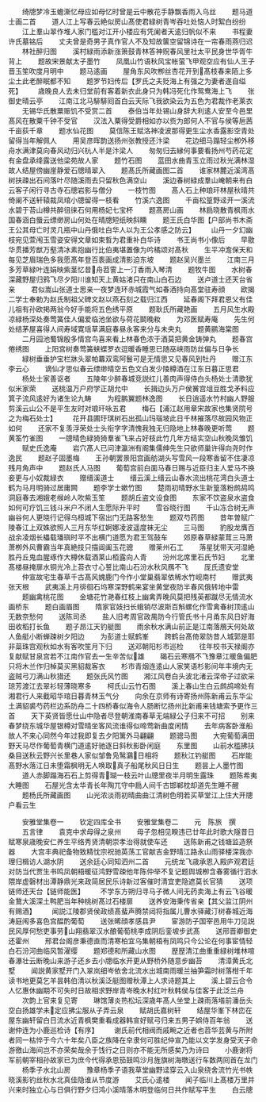 <!-- { "loadSidebar": true } -->
　　绮牕梦冷玉蟾澌忆母应如母忆时曾是云中散花手静飘香雨入乌丝
　　题马道士画二首
　　道人江上写春云絶似房山髙使君緑树青岑吞吐处恼人时絮白纷纷
　　江上羣山翠作堆人家门槛对江开小楼应有凭阑者天逺归帆似不来
　　书程妻许氏墓铭后
　　丈夫曾是奇男子真作官人不及知故箧空留锦诗在一帘春雨燕归迟
　　林社醉归图
　　溪村緑雨添新涨箫鼓青林答神贶春风里社太平民身世华胥牛背上
　　题故宋景献太子墨竹
　　凤凰山竹语秋风宝帐萤飞甲观空应有仙人王子晋玉笙吹度月明中
　　题马逺画
　　屋角东风吹栁丝杏花开到髙枝春来陌上多尘土此老醉眠都不知
　　题罗节妇传后【罗氏之夫贬海上有强之为妻者遂自缢死】
　　歳晚良人去未归堂前有客着新衣此身只为韩冯死化作鸳鸯海上飞
　　张御史晴云亭
　　江南江北马騑騑囘首白云天际飞我欲染云为五色为君裁作老莱衣
　　无锡华氏散粟赈饥不受赏二首
　　泰伯当年处锡山身辞大利逺人安至今邑里髙风在散粟千钟不受官
　　汉法入粟得受爵相如亦以赀为郎何人不官与侯等巵茜千亩荻千章
　　题水仙花图
　　莫信陈王赋洛神凌波那得更生尘水香露影空青处留得当年解佩人
　　用吴彦晖韵送扬州张教授还汴梁
　　花边细马蹋轻尘栁外移舟水满津莫向春风动归兴杭人半是汴梁人
　　匆匆归去縁何事要看扬州芍药花定有金盘承绛露送他梁苑故人家
　　题竹石图
　　蓝田水曲青玉立雨过秋光满林湿故人结屋傍幽崖静爱石牕晴翠入
　　题髙氏所藏画图二首
　　谁家林麓近溪湾髙树扶疎出石间落叶尽随溪雨去只留秋色满空山
　　溪边春树緑成羣山崦朝来有白云客子闲行寻古寺石牕岩影与僧分
　　一枝竹图
　　髙人石上种琅玕林屋秋晴共倚阑不送轩辕裁凤琯小牕留得一枝看
　　竹溪六逸图
　　千亩松篁野迳开一溪流水碧于苔山樽共醉徂徕石何用杨妃七宝杯
　　题髙房山画
　　林扃晓散青枫雨水国春涵白蜃云缥缈房山何处在晴牕短纸映斜矄
　　题王氏白华图【户部尚书木斋王公其母亡时灵几瓶中山丹俄吐白华人以为王公孝感之防云】
　　山丹一夕幻幽枝宛见萱闱玉雪姿安得文章如束晳为君重补白华诗
　　书王尚书小像后
　　早敭华贯播芳猷万壑清冰素抱幽行比伯夷堪置像为吟橘颂对髙秋
　　生平冲澹保天和每见芝眉瑞色多我愿髙年登百袠画成清影迫东坡
　　题赵吴兴墨兰
　　江南三月多芳草緑叶连娟映紫茎忆昔舟苕霅上一汀香雨入琴清
　　题牧牛图
　　水树春深藏野屋归鸦飞尽夕阳川谁知天上黄姑渚只在南山白石边
　　送卢道士还天台省亲
　　君似嵩山张道士思亲一夜梦连环赤城霞气如春酒持向髙堂驻寿顔
　　欧揭二学士奉勅为赵氏制祖父碑文赵以燕石刻之载归江西
　　延春阁下拜君恩父有佳儿祖有孙欧掲两翁今好手能将五色绣平原
　　题耿氏所藏艳画
　　五月风生水殿凉緑杨深处奏莺簧佳人偏爱临池坐欲与荷花鬬晚籹
　　为邓医赋寿庵
　　先生何处结茅屋喜得人间寿域寛瑶草满庭春昼永客来分与未央丸
　　题黄鹂海棠图
　　二月园池蜀锦殷多情宫鸟喜来看上林春色浓于酒莫把黄金铸弹丸
　　题春宫倦绣图
　　上阳宫树奏莺簧蛱蝶罗衣逗暖香睡思已随巫峡雨防丝偏与日争长
　　緑树垂垂护宝栏牀头翠帕羃双鸾阿鬟可是无情思又见春风到牡丹
　　赠江东李云心
　　谪仙才思似春云缥缈晴空五色文白发少陵樽酒在江东日暮正思君
　　杨处士家善讴者
　　五陵年少醉春城竞説红儿善肉声得侍白头杨处士清歌犹似米家荣
　　送桃温万户府学正胡允中
　　长揖边头万户侯黉宫俎豆胜戈矛料应箕子流风逺好为诸生论九畴
　　为程鹏翼题林逸图
　　长日逍遥水竹村幽人野服剪溪云山公不是平生友时对琅玕咏五君
　　梅石【浦江赵用章宋故家也集贤院号之为梅石处士】
　　花开县圃玗琪树石出孤山玛瑙坡此日千林摧落尽故园风物正如何
　　还家不复羡浮荣处士头衔字字清愧我独无归隐地上林春晚更听莺
　　题黄筌竹雀图
　　一牕晴色緑猗猗羣雀飞来占好枝此竹几年方结实空山秋晚凤雏饥
　　赋史氏逸庵
　　岩穴髙人已问津瀛洲有阁集儒绅先生只欲师巢许得向尧时作逸民
　　题赵子固墨梅
　　王孙朝罢景阳宫画舫湖头写雪风一段寒香留不住凄凉残月角声中
　　题赵氏人马图
　　葡萄宫前白面马春日赐与近臣归主人爱马不换妾更与小奴裁緑衣
　　赠缙溪道士
　　缙云溪上缙云山春水流出桃花湾白头道士鹤为马月明骑过居庸闗
　　题李学士嫰竹图
　　楚雨初晴野水生新篁落粉鹧鸪鸣洞庭春去湘娥老缑岭人吹紫玉笙
　　题胡丘盗文设食图
　　东家不饮盗泉水盗食如何可疗饥三钱斗米户不闭人生愿际升平时
　　雪谷晓行图
　　千山冻合树无声幽谷何人更晓行记得乌桓城下宿出门无路客愁生
　　题双芍药图
　　昔年曽赋广陵春江上双姝欲照人三月东华红婀娜凌波遥度袜无尘
　　三马图
　　豹股龙膺百战余凌烟长櫑载璠璵时平不出横门道愿为君王驾鼓车
　　郊原春草緑蒙茸三马萧萧栁外风曹霸当年真絶技只描阊阖玉花骢
　　赠莱州石工
　　落星犹带天河湿絶胜丹丘鬼血腥琢作大樽休载酒莱山栢露向人青
　　汾州北席里石氏节妇
　　北里髙楼昼掩扉水铜光冷上苔衣寸心誓比南山石汾水秋风鴈不飞
　　厐氏遗安堂
　　仲宣故宅生春草千古髙风媿鹿门今作小堂巢翡翠依稀水竹岘南村
　　赠武夷张天根
　　武夷溪上月徘徊石坞寒深野鹤来宴坐黄堂夜防半春风俄转地中雷
　　题幽禽桃花图
　　金塘花竹滟春红枝上幽禽弄晚风莫把残英都蹴尽无情流水画桥东
　　题白画眉图
　　隋家官妓扫长蛾销尽波斯百斛螺化作雪禽春树顶逺山无数奈愁何
　　送陈司丞
　　盐人旧考周官政禺防今行管氏书十月甬东风日好海田收稻打长鱼
　　题子昂江天钓艇图
　　雨余秋水满山前正是江南落鴈天何处故人鱼艇小断蝉疎树夕阳边
　　为彭道士赋鹤峯
　　跨鹤台髙倚翠防昔人城郭是耶非蘂珠宫观秋如水有客吹笙月下归
　　送邓朝阳杉市巡检
　　往年校书天禄阁亦复献赋甘泉宫若不江南作官去一生辛苦似雄
　　碣石云寒鴈不飞豫章江暖鱼偏肥只将木兰作归棹莫买黑貂裁客衣
　　杉市青烟连逺山人家笑语杉影间年丰境内无盗贼弓刀满山秋猎还
　　题张氏风竹图
　　湘江风卷白头波北渚云深帝子过欲采琼芳渡江去翠衫轻薄晓寒多
　　柯氏山云竹石图
　　溪上春山生白云鹧鸪啼处有湘君行人来截昭华琯日暮青林玉气分
　　向余在京师有诗寄扬州陈新甫云东华尘土满貂裘芍药栏边系防舟二十四桥春似海令人肠断忆扬州比新甫来钱塘索予更作三首
　　天下英贤皆愿仕山中隐者尽登朝淮南春草无端緑公子归来不可招
　　别来春梦绕东城华屋银樽对雪晴坐客风流谁得似啼莺新曲度闲情
　　去年病客卧淮船故人不来心同然今年过我即复去夕阳篱外马翩翩
　　题骢马图
　　大宛葡萄满田野天马尽作葡萄青横门道逺好驰逐日斜秋影卧闲庭
　　东里图
　　山前水槛拂扶桑目送秋云野兴长里巷人家似邹鲁凫鹥鸂日相将
　　题秋江钓艇图
　　石岸能髙野水落江日未堕霜枫明无人唤取真子船尾秋风日日生
　　题昙上人墨竹图
　　道人赤脚蹋海石石上剪得青瑚一枝云叶山牕里夜半月明生露珠
　　题陈希夷大睡图
　　石屋光含太华青长年陶兀守中扃人间千古邯郸枕却道先生睡不醒
　　题杨氏所藏画图
　　山光浓淡雨初晴曲曲江清树色明若买草堂江上住大开牕户看云生









　　安雅堂集卷一
　　钦定四库全书
　　安雅堂集卷二
　　元　陈旅　撰
　　五言律
　　袁克中求母得之泉州
　　母子忽相见睽违已廿年此时歌大隧昔日赋寒泉歳晚安仁养生平络秀贤清朝崇孝治得就使车还
　　送陈新甫之钱塘监造祭器
　　大宫丰典祀备物致精忱宗祝驰英荡工官献吉金野晴江路永山雨驿楼深我亦理归楫访人湖水阴
　　送余廷心同知泗州二首
　　元统龙飞歳承恩入殿庐观君廷对防当代贾生书鸣凤朝梧暖征鸿野雪疎他年陈仲举不复记题舆城栁含春雾循行泗水隈岸虚磬材出潭静鼎光来政简居民乐诗新过客催时清宜吏隐遮莫长官猜
　　送项链师还天台【链师能医】
　　不学东方朔归寻马子微人间无药卖海上有云飞谷暖金鵞大溪深土鸭肥当年种桃树髙过石楼扉
　　送养安海秉传省亲【其父监江阴州有赐酒】
　　闻説江陵郡贤侯政绩髙蜚声腾禁闼将指属儿曹水驿藏汀树春城近海涛庭闱多喜色宫醖酌葡萄
　　送张晞顔孝感县尹
　　宦游防子国宰邑用牛刀见説民风厚何愁吏事劳山翔翡翠汉水酿葡萄桃李成阴后銮坡步武髙
　　送邢晋卿御史还霍州
　　邢君台阁彦秉德直而清寒柏宜乌集朝梧有凤鸣只今公论在何事宦情轻白石汾河曲临风暂濯缨
　　题郑德和所藏山水图
　　歴歴清江曲重重緑树堆林喧春瀑壮云断晚山来游子还乡去小牕临水开更从野桥外随意步幽苔
　　清漳黄氏北墅
　　闻説黄家墅开门入翠岚细岑依舍北流水出城南雨暖兰抽笋霜时树落柑千年读书地更莫乞羊昙韩伯清以秋溪泛艇图赠秋潭上人求诗题其上
　　溪上碧云合令人忆惠休幽期不可失时日故相求野岸青岑晚水村红叶秋韩侯与佳客于此泛兰舟
　　次韵上官来复见寄
　　琳馆薄炎热松坛深歳年髙人坐堂上疎雨落堦前潘岳头空白扬雄学未定应拂尘服从子弄云泉
　　赋胡氏嘉树轩
　　结屋华峯下林峦在屋东幽轩留白日流水近青枫樊重看成器韩宣好赋弓归来五男子娯侍百年翁
　　送谢仲连为小鹿巡检诗【有序】
　　谢氏前代相阀而戚畹之近者也苕华芸黄与所附者同一枯悴于今六十年矣八臣之族降在皁隶何可胜纪仲宣乃能以文学发身受天子命游徼山海间岂不亦荣矣哉余于饯行之日则亦不能无所感矣乃为诗曰
　　小鹿谢将军前朝宰相孙故家已为庶今代得承恩笳鼓鸣沙月旌旗树海暾送行车数两囘首在龙门
　　杨季子水北山房
　　豫章杨季子语我草堂幽野迳穿云入山泉绕舍流竹光书帙晓溪影钓丝秋水北真佳隐谁从节度游
　　艾氏心逺楼
　　闻子临川上髙楼万里并兴来时独立心与日俱行野夕归鸿小溪晴落木明登临何日共作赋写平生
　　白云牕
